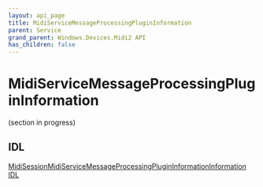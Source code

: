 ```yaml
---
layout: api_page
title: MidiServiceMessageProcessingPluginInformation
parent: Service
grand_parent: Windows.Devices.Midi2 API
has_children: false
---
```


# MidiServiceMessageProcessingPluginInformation

(section in progress)

## IDL

[MidiSessionMidiServiceMessageProcessingPluginInformationInformation IDL](https://github.com/microsoft/MIDI/blob/main/src/api/Client/Midi2Client/MidiServiceMessageProcessingPluginInformation.idl)


